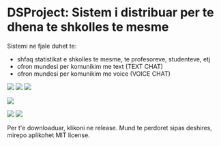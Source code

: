 # DSProject: Sistem i distribuar per te dhena te shkolles te mesme

Sistemi ne fjale duhet te:
  - shfaq statistikat e shkolles te mesme, te profesoreve, studenteve, etj
  - ofron mundesi per komunikim me text (TEXT CHAT)
  - ofron mundesi per komunikim me voice (VOICE CHAT)
  
  
[![](https://img.shields.io/badge/Author-Agon%20Hoxha-black.svg)](https://www.github.com/460N1/)
![](https://img.shields.io/badge/Deadline-24/06/2019-yellow.svg) ![](https://img.shields.io/badge/Status-DONE-cream.svg)

[![](https://img.shields.io/github/license/IceWall-Inc/DSProject.svg)](https://github.com/IceWall-Inc/DSProject/blob/master/LICENSE)

[![](https://img.shields.io/github/release/IceWall-Inc/DSProject.svg)](https://github.com/IceWall-Inc/DSProject/releases/download/0.1/server_client.zip)
[![](https://img.shields.io/github/languages/top/IceWall-Inc/DSProject.svg)](https://en.wikipedia.org/wiki/Java_(programming_language))

Per t'e downloaduar, klikoni ne release. Mund te perdoret sipas deshires, mirepo aplikohet MIT license.
